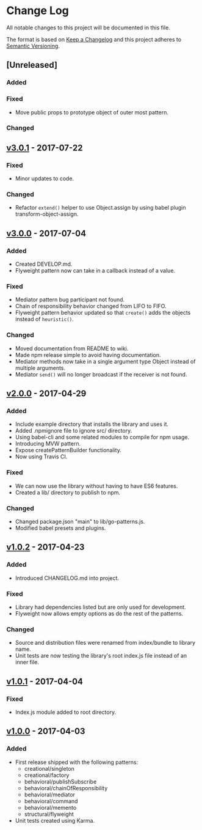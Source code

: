 # Change Log
All notable changes to this project will be documented in this file.

The format is based on [Keep a Changelog](http://keepachangelog.com/)
and this project adheres to [Semantic Versioning](http://semver.org/).

## [Unreleased]
### Added
### Fixed
- Move public props to prototype object of outer most pattern.
### Changed

## [v3.0.1](https://github.com/pgarciacamou/go-patterns/releases/tag/v3.0.1) - 2017-07-22
### Fixed
- Minor updates to code.
### Changed
- Refactor `extend()` helper to use Object.assign by using babel plugin transform-object-assign.

## [v3.0.0](https://github.com/pgarciacamou/go-patterns/releases/tag/v3.0.0) - 2017-07-04
### Added
- Created DEVELOP.md.
- Flyweight pattern now can take in a callback instead of a value.
### Fixed
- Mediator pattern bug participant not found.
- Chain of responsibility behavior changed from LIFO to FIFO.
- Flyweight pattern behavior updated so that `create()` adds the objects instead of `heuristic()`.
### Changed
- Moved documentation from README to wiki.
- Made npm release simple to avoid having documentation.
- Mediator methods now take in a single argument type Object instead of multiple arguments.
- Mediator `send()` will no longer broadcast if the receiver is not found.

## [v2.0.0](https://github.com/pgarciacamou/go-patterns/releases/tag/v2.0.0) - 2017-04-29
### Added
- Include example directory that installs the library and uses it.
- Added .npmignore file to ignore src/ directory.
- Using babel-cli and some related modules to compile for npm usage.
- Introducing MVW pattern.
- Expose createPatternBuilder functionality.
- Now using Travis CI.
### Fixed
- We can now use the library without having to have ES6 features.
- Created a lib/ directory to publish to npm.
### Changed
- Changed package.json "main" to lib/go-patterns.js.
- Modified babel presets and plugins.

## [v1.0.2](https://github.com/pgarciacamou/go-patterns/releases/tag/v1.0.2) - 2017-04-23
### Added
- Introduced CHANGELOG.md into project.
### Fixed
- Library had dependencies listed but are only used for development.
- Flyweight now allows empty options as do the rest of the patterns.
### Changed
- Source and distribution files were renamed from index/bundle to library name.
- Unit tests are now testing the library's root index.js file instead of an inner file.

## [v1.0.1](https://github.com/pgarciacamou/go-patterns/releases/tag/v1.0.1) - 2017-04-04
### Fixed
- Index.js module added to root directory.

## [v1.0.0](https://github.com/pgarciacamou/go-patterns/releases/tag/v1.0.0) - 2017-04-03
### Added
- First release shipped with the following patterns:
  * creational/singleton
  * creational/factory
  * behavioral/publishSubscribe
  * behavioral/chainOfResponsibility
  * behavioral/mediator
  * behavioral/command
  * behavioral/memento
  * structural/flyweight
- Unit tests created using Karma.
